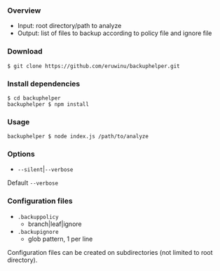 ### Overview

- Input: root directory/path to analyze
- Output: list of files to backup according to policy file and ignore file

### Download

```shell
$ git clone https://github.com/eruwinu/backuphelper.git
```

### Install dependencies

```shell
$ cd backuphelper
backuphelper $ npm install
```

### Usage

```shell
backuphelper $ node index.js /path/to/analyze
```

### Options

- `--silent`|`--verbose`

Default `--verbose`

### Configuration files

- `.backuppolicy`
  - branch|leaf|ignore
- `.backupignore`
  - glob pattern, 1 per line

Configuration files can be created on subdirectories (not limited to root directory).
